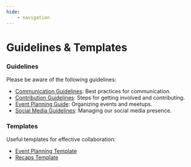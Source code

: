 ```yaml
---
hide:
    - navigation
---
```

# Guidelines & Templates
### Guidelines

Please be aware of the following guidelines:

- [Communication Guidelines](../Guidelines_&_Templates/Communication_Guidelines.md): Best practices for communication.
- [Contribution Guidelines](../Guidelines_&_Templates/Contribution_Guidelines.md): Steps for getting involved and contributing.
- [Event Planning Guide](../Guidelines_&_Templates/Event_Planning_Guide.md): Organizing events and meetups.
- [Social Media Guidelines](../Guidelines_&_Templates/Social_Media_Guidelines.md): Managing our social media presence.

### Templates

Useful templates for effective collaboration:

- [Event Planning Template](../Guidelines_&_Templates/Event_Planning_Template.md)
- [Recaps Template](../Guidelines_&_Templates/Recaps_Template.md)
